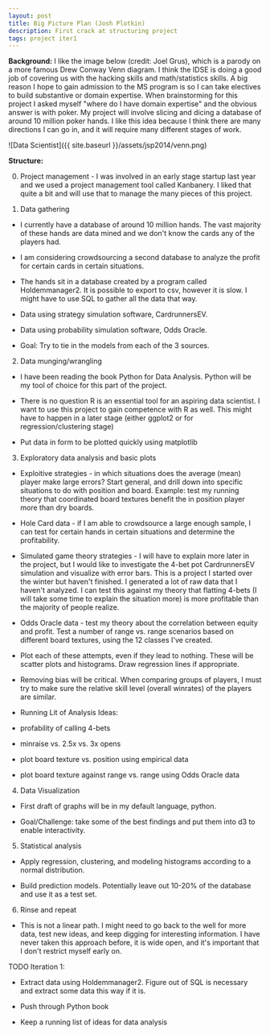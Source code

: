 ```yaml
---
layout: post
title: Big Picture Plan (Josh Plotkin)
description: First crack at structuring project
tags: project iter1
---
```


**Background:** I like the image below (credit: Joel Grus), which is a parody on a more famous Drew Conway Venn diagram. I think the IDSE is doing a good job of covering us with the hacking skills and math/statistics skills. A big reason I hope to gain admission to the MS program is so I can take electives to build substantive or domain expertise. When brainstorming for this project I asked myself "where do I have domain expertise" and the obvious answer is with poker. My project will involve slicing and dicing a database of around 10 million poker hands. I like this idea because I think there are many directions I can go in, and it will require many different stages of work.


![Data Scientist]({{ site.baseurl }}/assets/jsp2014/venn.png)

**Structure:** 

0. Project management - I was involved in an early stage startup last year and we used a project management tool called Kanbanery. I liked that quite a bit and will use that to manage the many pieces of this project.

1. Data gathering

* I currently have a database of around 10 million hands. The vast majority of these hands are data mined and we don't know the cards any of the players had. 

* I am considering crowdsourcing a second database to analyze the profit for certain cards in certain situations.

* The hands sit in a database created by a program called Holdemmanager2. It is possible to export to csv, however it is slow. I might have to use SQL to gather all the data that way.

* Data using strategy simulation software, CardrunnersEV.

* Data using probability simulation software, Odds Oracle.

* Goal: Try to tie in the models from each of the 3 sources.

2. Data munging/wrangling

* I have been reading the book Python for Data Analysis. Python will be my tool of choice for this part of the project.

* There is no question R is an essential tool for an aspiring data scientist. I want to use this project to gain competence with R as well. This might have to happen in a later stage (either ggplot2 or for regression/clustering stage)

* Put data in form to be plotted quickly using matplotlib

3. Exploratory data analysis and basic plots

* Exploitive strategies - in which situations does the average (mean) player make large errors? Start general, and drill down into specific situations to do with position and board. Example: test my running theory that coordinated board textures benefit the in position player more than dry boards.

* Hole Card data - if I am able to crowdsource a large enough sample, I can test for certain hands in certain situations and determine the profitability.

* Simulated game theory strategies - I will have to explain more later in the project, but I would like to investigate the 4-bet pot CardrunnersEV simulation and visualize with error bars. This is a project I started over the winter but haven't finished. I generated a lot of raw data that I haven't analyzed. I can test this against my theory that flatting 4-bets (I will take some time to explain the situation more) is more profitable than the majority of people realize.

* Odds Oracle data - test my theory about the correlation between equity and profit. Test a number of range vs. range scenarios based on different board textures, using the 12 classes I've created.

* Plot each of these attempts, even if they lead to nothing. These will be scatter plots and histograms. Draw regression lines if appropriate.

* Removing bias will be critical. When comparing groups of players, I must try to make sure the relative skill level (overall winrates) of the players are similar.

* Running Lit of Analysis Ideas:

- profability of calling 4-bets

- minraise vs. 2.5x vs. 3x opens

- plot board texture vs. position using empirical data

- plot board texture against range vs. range using Odds Oracle data

4. Data Visualization

* First draft of graphs will be in my default language, python.

* Goal/Challenge: take some of the best findings and put them into d3 to enable interactivity.


5. Statistical analysis

* Apply regression, clustering, and modeling histograms according to a normal distribution.

* Build prediction models. Potentially leave out 10-20% of the database and use it as a test set.


6. Rinse and repeat

* This is not a linear path. I might need to go back to the well for more data, test new ideas, and keep digging for interesting information. I have never taken this approach before, it is wide open, and it's important that I don't restrict myself early on.


TODO Iteration 1:

* Extract data using Holdemmanager2. Figure out of SQL is necessary and extract some data this way if it is.

* Push through Python book

* Keep a running list of ideas for data analysis




